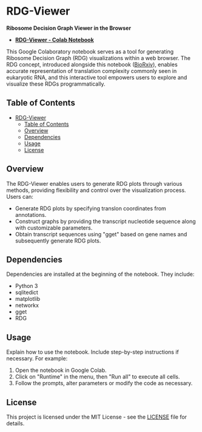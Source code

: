 # RDG-Viewer
<b>Ribosome Decision Graph Viewer in the Browser</b>

- <b>[RDG-Viewer - Colab Notebook</b>](https://colab.research.google.com/drive/1f5iSgy5DAXeq27Lx1fCyngm4IjinkgC5?usp=sharing)

This Google Colaboratory notebook serves as a tool for generating Ribosome Decision Graph (RDG) visualizations within a web browser. The RDG concept, introduced alongside this notebook ([BioRxiv](https://doi.org/10.1101/2023.11.10.566564)), enables accurate representation of translation complexity commonly seen in eukaryotic RNA, and this interactive tool empowers users to explore and visualize these RDGs programmatically.

## Table of Contents

- [RDG-Viewer](#RDG-Viewer)
  - [Table of Contents](#table-of-contents)
  - [Overview](#overview)
  - [Dependencies](#dependencies)
  - [Usage](#usage)
  - [License](#license)

## Overview

The RDG-Viewer enables users to generate RDG plots through various methods, providing flexibility and control over the visualization process. Users can:

- Generate RDG plots by specifying translon coordinates from annotations.
- Construct graphs by providing the transcript nucleotide sequence along with customizable parameters.
- Obtain transcript sequences using "gget" based on gene names and subsequently generate RDG plots.

## Dependencies

Dependencies are installed at the beginning of the notebook. They include:
- Python 3
- sqlitedict
- matplotlib
- networkx
- gget
- RDG

## Usage

Explain how to use the notebook. Include step-by-step instructions if necessary. For example:

1. Open the notebook in Google Colab.
2. Click on "Runtime" in the menu, then "Run all" to execute all cells.
3. Follow the prompts, alter parameters or modify the code as necessary.

## License

This project is licensed under the MIT License - see the [LICENSE](LICENSE) file for details.
